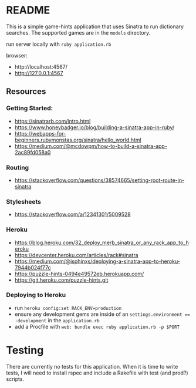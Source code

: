 # README
This is a simple game-hints application that uses Sinatra to run dictionary searches. The supported games are in the `models` directory.

run server locally with
`ruby application.rb`

browser:
* http://localhost:4567/
* http://127.0.0.1:4567


## Resources
### Getting Started:
* https://sinatrarb.com/intro.html
* https://www.honeybadger.io/blog/building-a-sinatra-app-in-ruby/
* https://webapps-for-beginners.rubymonstas.org/sinatra/hello_world.html
* https://medium.com/@mcdowpm/how-to-build-a-sinatra-app-2ac89fd058a0

### Routing
* https://stackoverflow.com/questions/38574665/setting-root-route-in-sinatra

### Stylesheets
* https://stackoverflow.com/a/12341301/5009528

### Heroku
* https://blog.heroku.com/32_deploy_merb_sinatra_or_any_rack_app_to_heroku
* https://devcenter.heroku.com/articles/rack#sinatra
* https://medium.com/@isphinxs/deploying-a-sinatra-app-to-heroku-7944b024f77c
* https://puzzle-hints-0494e49572eb.herokuapp.com/
* https://git.heroku.com/puzzle-hints.git

### Deploying to Heroku
* run `heroku config:set RACK_ENV=production`
* ensure any development gems are inside of an `settings.environment == :development` in the `application.rb`
* add a Procfile with `web: bundle exec ruby application.rb -p $PORT`

# Testing
There are currently no tests for this application. When it is time to write tests, I will need to install rspec and include a Rakefile with test (and prod?) scripts.